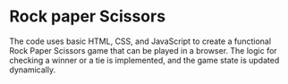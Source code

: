# Rock paper Scissors
The code uses basic HTML, CSS, and JavaScript to create a functional Rock Paper Scissors game that can be played in a browser.
The logic for checking a winner or a tie is implemented, and the game state is updated dynamically.
